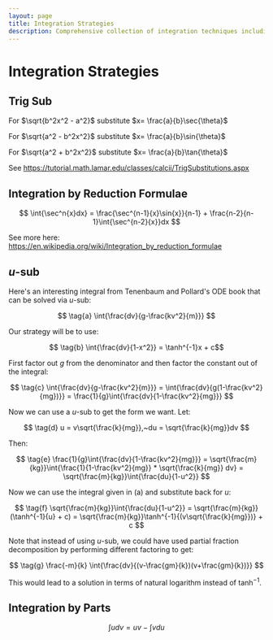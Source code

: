 ```yaml
---
layout: page
title: Integration Strategies
description: Comprehensive collection of integration techniques including trigonometric substitution, reduction formulae, u-substitution, and integration by parts with detailed examples and applications.
---
```


# Integration Strategies

## Trig Sub

For $\sqrt{b^2x^2 - a^2}$ substitute $x= \frac{a}{b}\sec{\theta}$

For $\sqrt{a^2 - b^2x^2}$ substitute $x= \frac{a}{b}\sin{\theta}$

For $\sqrt{a^2 + b^2x^2}$ substitute $x= \frac{a}{b}\tan{\theta}$

See https://tutorial.math.lamar.edu/classes/calcii/TrigSubstitutions.aspx

## Integration by Reduction Formulae

$$ \int{\sec^n{x}dx} = \frac{\sec^{n-1}{x}\sin{x}}{n-1} + \frac{n-2}{n-1}\int{\sec^{n-2}{x}}dx $$

See more here: https://en.wikipedia.org/wiki/Integration_by_reduction_formulae

## $u$-sub

Here's an interesting integral from Tenenbaum and Pollard's ODE book that can be solved via $u$-sub:

$$ \tag{a} \int{\frac{dv}{g-\frac{kv^2}{m}}} $$

Our strategy will be to use:

$$ \tag{b} \int{\frac{dv}{1-x^2}} = \tanh^{-1}x + c$$

First factor out $g$ from the denominator and then factor the constant out of the integral:

$$ \tag{c} \int{\frac{dv}{g-\frac{kv^2}{m}}} = \int{\frac{dv}{g(1-\frac{kv^2}{mg})}} = \frac{1}{g}\int{\frac{dv}{1-\frac{kv^2}{mg}}} $$

Now we can use a $u$-sub to get the form we want. Let:

$$ \tag{d} u = v\sqrt{\frac{k}{mg}},~du = \sqrt{\frac{k}{mg}}dv $$

Then:

$$ \tag{e} \frac{1}{g}\int{\frac{dv}{1-\frac{kv^2}{mg}}} = \sqrt{\frac{m}{kg}}\int{\frac{1}{1-\frac{kv^2}{mg}} * \sqrt{\frac{k}{mg}} dv} = \sqrt{\frac{m}{kg}}\int{\frac{du}{1-u^2}} $$

Now we can use the integral given in (a) and substitute back for $u$:

$$ \tag{f} \sqrt{\frac{m}{kg}}\int{\frac{du}{1-u^2}} = \sqrt{\frac{m}{kg}}(\tanh^{-1}{u} + c) = \sqrt{\frac{m}{kg}}\tanh^{-1}{(v\sqrt{\frac{k}{mg}})} + c $$

Note that instead of using $u$-sub, we could have used partial fraction decomposition by performing different factoring to get:

$$ \tag{g} \frac{-m}{k} \int{\frac{dv}{(v-\frac{gm}{k})(v+\frac{gm}{k})}} $$

This would lead to a solution in terms of natural logarithm instead of $\tanh^{-1}$. 

## Integration by Parts

$$ \int{udv} = uv - \int{vdu} $$
